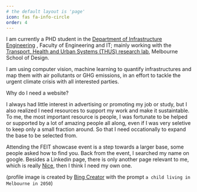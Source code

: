 ```yaml
---
# the default layout is 'page'
icon: fas fa-info-circle
order: 4
---
```


I am currently a PHD student in the <a href="https://infrastructure.eng.unimelb.edu.au/">Department of Infrastructure Engineering</a> , Faculty of Engineering and IT; mainly working with the <a href="https://msd.unimelb.edu.au/thus">Transport, Health and Urban Systems (THUS) research lab</a>, Melbourne School of Design.

I am using computer vision, machine learning to quantify infrastructures and map them with air pollutants or GHG emissions, in an effort to tackle the urgent climate crisis with all interested parties.

Why do I need a website?

I always had little interest in advertising or promoting my job or study, but I also realized I need resources to support my work and make it sustaintable. To me, the most important resource is people, I was fortunate to be helped or supported by a lot of amazing people all along, even if I was very seletive to keep only a small fraction around. So that I need occationally to expand the base to be selected from.

Attending the FEIT showcase event is a step towards a larger base, some people asked how to find you. Back from the event, I searched my name on google. Besides a Linkedin page, there is only another page relevant to me, which is really <a href="https://mothlight.github.io/">Nice</a>, then I think I need my own one.

(profile image is created by <a href="https://www.bing.com/create">Bing Creator</a> with the prompt `a child living in Melbourne in 2050`)
